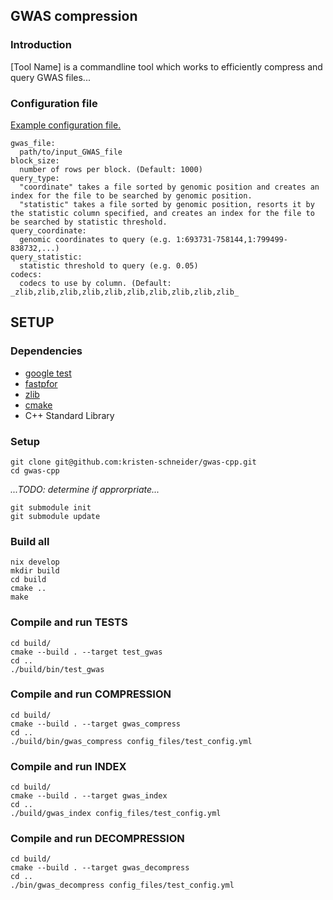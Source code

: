 ## GWAS compression

### Introduction
[Tool Name] is a commandline tool which works to efficiently compress and query GWAS files...<br>

### Configuration file
[Example configuration file.](https://github.com/kristen-schneider/gwas-cpp/blob/main/config.yml)<br>
```
gwas_file:
  path/to/input_GWAS_file
block_size:
  number of rows per block. (Default: 1000)
query_type:
  "coordinate" takes a file sorted by genomic position and creates an index for the file to be searched by genomic position.
  "statistic" takes a file sorted by genomic position, resorts it by the statistic column specified, and creates an index for the file to be searched by statistic threshold.
query_coordinate:
  genomic coordinates to query (e.g. 1:693731-758144,1:799499-838732,...)
query_statistic:
  statistic threshold to query (e.g. 0.05)
codecs:
  codecs to use by column. (Default: _zlib,zlib,zlib,zlib,zlib,zlib,zlib,zlib,zlib,zlib_
```

## SETUP

### Dependencies
- [google test](https://github.com/google/googletest)
- [fastpfor](https://github.com/lemire/FastPFor/blob/master/README.md)
- [zlib](https://www.zlib.net)
- [cmake](https://cmake.org)
- C++ Standard Library

### Setup
```
git clone git@github.com:kristen-schneider/gwas-cpp.git
cd gwas-cpp
```
_...TODO: determine if approrpriate..._
```
git submodule init
git submodule update
```

### Build all
```angular2html
nix develop
mkdir build
cd build
cmake ..
make
```

### Compile and run TESTS
```angular2html
cd build/
cmake --build . --target test_gwas
cd ..
./build/bin/test_gwas
```

### Compile and run COMPRESSION
```angular2html
cd build/
cmake --build . --target gwas_compress
cd ..
./build/bin/gwas_compress config_files/test_config.yml
```

### Compile and run INDEX
```angular2html
cd build/
cmake --build . --target gwas_index
cd ..
./build/gwas_index config_files/test_config.yml
```

### Compile and run DECOMPRESSION
```angular2html
cd build/
cmake --build . --target gwas_decompress
cd ..
./bin/gwas_decompress config_files/test_config.yml
```


